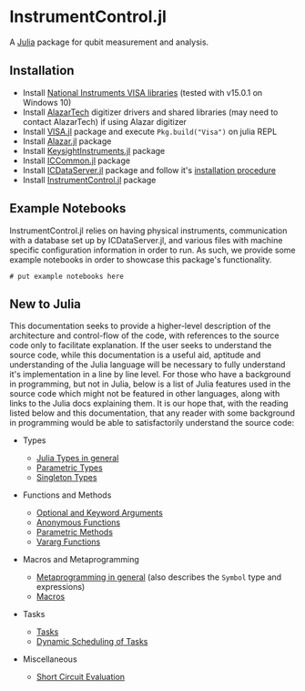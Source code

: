 InstrumentControl.jl
============

A [Julia](http://julialang.org) package for qubit measurement and analysis.

Installation
------------

+ Install [National Instruments VISA libraries](https://www.ni.com/visa/)
  (tested with v15.0.1 on Windows 10)
+ Install [AlazarTech](http://www.alazartech.com) digitizer drivers and shared libraries
  (may need to contact AlazarTech) if using Alazar digitizer
+ Install [VISA.jl](http://www.github.com/painterqubits/VISA.jl) package and execute `Pkg.build("Visa")` on julia REPL
+ Install [Alazar.jl](http://www.github.com/painterqubits/Alazar.jl) package
+ Install [KeysightInstruments.jl](https://github.com/PainterQubits/KeysightInstruments.jl) package
+ Install [ICCommon.jl](https://github.com/PainterQubits/ICCommon.jl) package
+ Install [ICDataServer.jl](https://github.com/PainterQubits/ICDataServer.jl)
  package and follow it's [installation procedure](https://painterqubits.github.io/ICDataServer.jl/)
+ Install [InstrumentControl.jl](http://www.github.com/painterqubits/InstrumentControl.jl) package

Example Notebooks
-----------
InstrumentControl.jl relies on having physical instruments, communication
with a database set up by ICDataServer.jl, and various files with machine specific
configuration information in order to run. As such, we provide some example
notebooks in order to showcase this package's functionality.
```
# put example notebooks here
```

New to Julia
-----------
This documentation seeks to provide a higher-level description of the
architecture and control-flow of the code, with references to the source code only
to facilitate explanation. If the user seeks to understand the source code, while
this documentation is a useful aid, aptitude and understanding of the Julia language
will be necessary to fully understand it's implementation in a line by line level.
For those who have a background in programming, but not in Julia, below is a list
of Julia features used in the source code which might not be featured in other
languages, along with links to the Julia docs explaining them. It is our hope that,
with the reading listed below and this documentation, that any reader with some
background in programming would be able to satisfactorily understand the source code:

+ Types
    * [Julia Types in general](https://docs.julialang.org/en/stable/manual/types/)
    * [Parametric Types](https://docs.julialang.org/en/stable/manual/types/#Parametric-Types-1)
    * [Singleton Types](https://docs.julialang.org/en/stable/manual/types/#man-singleton-types-1)

+ Functions and Methods
    * [Optional and Keyword Arguments](https://docs.julialang.org/en/stable/manual/functions/#Optional-Arguments-1)
    * [Anonymous Functions](https://docs.julialang.org/en/stable/manual/functions/#man-anonymous-functions-1)
    * [Parametric Methods](https://docs.julialang.org/en/stable/manual/methods/#Parametric-Methods-1)
    * [Vararg Functions](https://docs.julialang.org/en/stable/manual/functions/#Varargs-Functions-1)

+ Macros and Metaprogramming
    * [Metaprogramming in general](https://docs.julialang.org/en/stable/manual/metaprogramming/) (also describes the `Symbol` type and expressions)
    * [Macros](https://docs.julialang.org/en/stable/manual/metaprogramming/#man-macros-1)

+ Tasks
    * [Tasks](https://docs.julialang.org/en/stable/manual/control-flow/#man-tasks-1)
    * [Dynamic Scheduling of Tasks](https://docs.julialang.org/en/stable/manual/parallel-computing/#Synchronization-With-Remote-References-1)

+ Miscellaneous
    * [Short Circuit Evaluation](https://docs.julialang.org/en/stable/manual/control-flow/#Short-Circuit-Evaluation-1)
